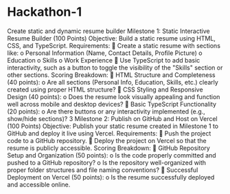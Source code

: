 # Hackathon-1
Create static and dynamic resume builder
Milestone 1: Static Interactive Resume Builder (100 Points)
Objective:
Build a static resume using HTML, CSS, and TypeScript.
Requirements:
 Create a static resume with sections like:
o Personal Information (Name, Contact Details, Profile Picture)
o Education
o Skills
o Work Experience
 Use TypeScript to add basic interactivity, such as a button to toggle the visibility of the
"Skills" section or other sections.
Scoring Breakdown:
 HTML Structure and Completeness (40 points):
o Are all sections (Personal Info, Education, Skills, etc.) clearly created using proper
HTML structure?
 CSS Styling and Responsive Design (40 points):
o Does the resume look visually appealing and function well across mobile and
desktop devices?
 Basic TypeScript Functionality (20 points):
o Are there buttons or any interactivity implemented (e.g., show/hide sections)?
3
Milestone 2: Publish on GitHub and Host on Vercel (100 Points)
Objective:
Publish your static resume created in Milestone 1 to GitHub and deploy it live using Vercel.
Requirements:
 Push the project code to a GitHub repository.
 Deploy the project on Vercel so that the resume is publicly accessible.
Scoring Breakdown:
 GitHub Repository Setup and Organization (50 points):
o Is the code properly committed and pushed to a GitHub repository?
o Is the repository well-organized with proper folder structures and file naming
conventions?
 Successful Deployment on Vercel (50 points):
o Is the resume successfully deployed and accessible online.
